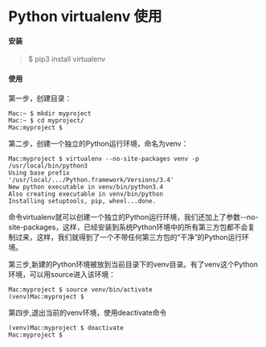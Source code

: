 # Python virtualenv 使用

#### 安装

> $ pip3 install virtualenv

#### 使用

第一步，创建目录：

```text
Mac:~ $ mkdir myproject
Mac:~ $ cd myproject/
Mac:myproject $
```

第二步，创建一个独立的Python运行环境，命名为venv：

```text
Mac:myproject $ virtualenv --no-site-packages venv -p /usr/local/bin/python3
Using base prefix
'/usr/local/.../Python.framework/Versions/3.4'
New python executable in venv/bin/python3.4
Also creating executable in venv/bin/python
Installing setuptools, pip, wheel...done.
```

命令virtualenv就可以创建一个独立的Python运行环境，我们还加上了参数--no-site-packages，这样，已经安装到系统Python环境中的所有第三方包都不会复制过来，这样，我们就得到了一个不带任何第三方包的“干净”的Python运行环境。

第三步,新建的Python环境被放到当前目录下的venv目录。有了venv这个Python环境，可以用source进入该环境：

```text
Mac:myproject $ source venv/bin/activate
(venv)Mac:myproject $
```

第四步,退出当前的venv环境，使用deactivate命令

```text
(venv)Mac:myproject $ deactivate 
Mac:myproject $
```

